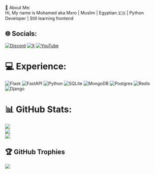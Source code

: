  💫 About Me:
<br>Hi, My name is Mohamed aka Mxro | Muslim | Egyptian 🇪🇬 | Python Developer | Still learning frontend<br>


## 🌐 Socials:
[![Discord](https://img.shields.io/badge/Discord-%237289DA.svg?logo=discord&logoColor=white)](https://discord.gg/qzhDHHza) [![X](https://img.shields.io/badge/X-black.svg?logo=X&logoColor=white)](https://x.com/thedevmxro) [![YouTube](https://img.shields.io/badge/YouTube-%23FF0000.svg?logo=YouTube&logoColor=white)](https://youtube.com/@thedevmxro) 

# 💻 Experience:
![Flask](https://img.shields.io/badge/flask-%23000.svg?style=for-the-badge&logo=flask&logoColor=white) ![FastAPI](https://img.shields.io/badge/FastAPI-005571?style=for-the-badge&logo=fastapi) ![Python](https://img.shields.io/badge/python-3670A0?style=for-the-badge&logo=python&logoColor=ffdd54) ![SQLite](https://img.shields.io/badge/sqlite-%2307405e.svg?style=for-the-badge&logo=sqlite&logoColor=white) ![MongoDB](https://img.shields.io/badge/MongoDB-%234ea94b.svg?style=for-the-badge&logo=mongodb&logoColor=white) ![Postgres](https://img.shields.io/badge/postgres-%23316192.svg?style=for-the-badge&logo=postgresql&logoColor=white) ![Redis](https://img.shields.io/badge/redis-%23DD0031.svg?style=for-the-badge&logo=redis&logoColor=white) ![Django](https://img.shields.io/badge/django-%23092E20.svg?style=for-the-badge&logo=django&logoColor=white)
# 📊 GitHub Stats:
![](https://github-readme-stats.vercel.app/api?username=thedevmxro&theme=dark&hide_border=false&include_all_commits=true&count_private=false)<br/>
![](https://github-readme-streak-stats.herokuapp.com/?user=thedevmxro&theme=dark&hide_border=false)<br/>
![](https://github-readme-stats.vercel.app/api/top-langs/?username=thedevmxro&theme=dark&hide_border=false&include_all_commits=true&count_private=false&layout=compact)

## 🏆 GitHub Trophies
![](https://github-profile-trophy.vercel.app/?username=thedevmxro&theme=radical&no-frame=false&no-bg=false&margin-w=4)
